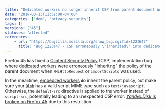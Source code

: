 ```yaml
---
title: "Dedicated workers no longer inherit CSP from parent document unless embedded"
date: "2016-03-13T11:59:00-04:00"
categories: ["dom", "privacy-security"]
tags: []
versions: ["45"]
statuses: "affected"
references:
    - url: "https://bugzilla.mozilla.org/show_bug.cgi?id=1223647"
      title: "Bug 1223647 - CSP erroneously \"inherited\" into dedicated workers"
---
```

Firefox 45 has fixed a [Content Security Policy](https://developer.mozilla.org/en-US/docs/Web/Security/CSP) (CSP) implementation bug where [dedicated workers](https://developer.mozilla.org/en-US/docs/Web/API/Web_Workers_API/Using_web_workers#Dedicated_workers) were erroneously "inheriting" the policy of the parent document when [`XMLHttpRequest`](https://developer.mozilla.org/en-US/docs/Web/API/XMLHttpRequest) or [`importScripts`](https://developer.mozilla.org/en-US/docs/Web/API/WorkerGlobalScope/importScripts) was used.

In the meantime, [embedded workers](https://developer.mozilla.org/en-US/docs/Web/API/Web_Workers_API/Using_web_workers#Embedded_workers) do inherit the parent policy, but make sure your [`Blob`](https://developer.mozilla.org/en-US/docs/Web/API/Blob/Blob) has a valid script MIME type such as `text/javascript`. Otherwise, the `default-src` directive is applied to the worker instead of `script-src`, potentially leading to an unexpected CSP error. [*Yandex.Disk* is broken on Firefox 45](https://bugzilla.mozilla.org/show_bug.cgi?id=1256148) due to this restriction.
